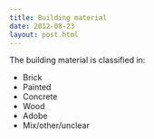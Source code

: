 ```yaml
---
title: Building material
date: 2012-08-23
layout: post.html
---
```


The building material is classified in:
- Brick
- Painted
- Concrete
- Wood
- Adobe
- Mix/other/unclear


